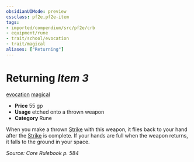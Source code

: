 ```yaml
---
obsidianUIMode: preview
cssclass: pf2e,pf2e-item
tags:
- imported/compendium/src/pf2e/crb
- equipment/rune
- trait/school/evocation
- trait/magical
aliases: ["Returning"]
---
```

# Returning *Item 3*  
[evocation](evocation.md)  [magical](magical.md)  

- **Price** 55 gp
- **Usage** etched onto a thrown weapon
- **Category** Rune

When you make a thrown [Strike](strike.md) with this weapon, it flies back to your hand after the [Strike](strike.md) is complete. If your hands are full when the weapon returns, it falls to the ground in your space.

*Source: Core Rulebook p. 584*
